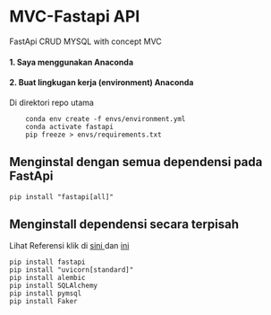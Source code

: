 # MVC-Fastapi API
FastApi CRUD MYSQL with concept MVC

#### 1. Saya menggunakan Anaconda
#### 2. Buat lingkugan kerja (environment) Anaconda

Di direktori repo utama
```shell
    conda env create -f envs/environment.yml
    conda activate fastapi
    pip freeze > envs/requirements.txt

```

## Menginstal dengan semua dependensi pada FastApi
```shell
pip install "fastapi[all]"
```

## Menginstall dependensi secara terpisah
Lihat Referensi klik di <a href=https://afrizalmy.com/tutorial-fastapi-crud-dengan-mysql> sini </a> 
dan <a href="https://fastapi.tiangolo.com/"> ini </a>
```
pip install fastapi
pip install "uvicorn[standard]"
pip install alembic
pip install SQLAlchemy
pip install pymsql
pip install Faker